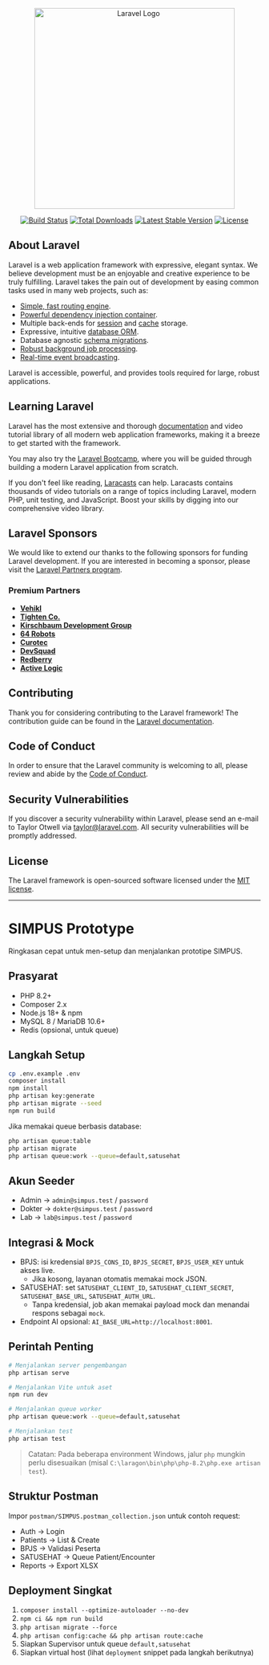 <p align="center"><a href="https://laravel.com" target="_blank"><img src="https://raw.githubusercontent.com/laravel/art/master/logo-lockup/5%20SVG/2%20CMYK/1%20Full%20Color/laravel-logolockup-cmyk-red.svg" width="400" alt="Laravel Logo"></a></p>

<p align="center">
<a href="https://github.com/laravel/framework/actions"><img src="https://github.com/laravel/framework/workflows/tests/badge.svg" alt="Build Status"></a>
<a href="https://packagist.org/packages/laravel/framework"><img src="https://img.shields.io/packagist/dt/laravel/framework" alt="Total Downloads"></a>
<a href="https://packagist.org/packages/laravel/framework"><img src="https://img.shields.io/packagist/v/laravel/framework" alt="Latest Stable Version"></a>
<a href="https://packagist.org/packages/laravel/framework"><img src="https://img.shields.io/packagist/l/laravel/framework" alt="License"></a>
</p>

## About Laravel

Laravel is a web application framework with expressive, elegant syntax. We believe development must be an enjoyable and creative experience to be truly fulfilling. Laravel takes the pain out of development by easing common tasks used in many web projects, such as:

- [Simple, fast routing engine](https://laravel.com/docs/routing).
- [Powerful dependency injection container](https://laravel.com/docs/container).
- Multiple back-ends for [session](https://laravel.com/docs/session) and [cache](https://laravel.com/docs/cache) storage.
- Expressive, intuitive [database ORM](https://laravel.com/docs/eloquent).
- Database agnostic [schema migrations](https://laravel.com/docs/migrations).
- [Robust background job processing](https://laravel.com/docs/queues).
- [Real-time event broadcasting](https://laravel.com/docs/broadcasting).

Laravel is accessible, powerful, and provides tools required for large, robust applications.

## Learning Laravel

Laravel has the most extensive and thorough [documentation](https://laravel.com/docs) and video tutorial library of all modern web application frameworks, making it a breeze to get started with the framework.

You may also try the [Laravel Bootcamp](https://bootcamp.laravel.com), where you will be guided through building a modern Laravel application from scratch.

If you don't feel like reading, [Laracasts](https://laracasts.com) can help. Laracasts contains thousands of video tutorials on a range of topics including Laravel, modern PHP, unit testing, and JavaScript. Boost your skills by digging into our comprehensive video library.

## Laravel Sponsors

We would like to extend our thanks to the following sponsors for funding Laravel development. If you are interested in becoming a sponsor, please visit the [Laravel Partners program](https://partners.laravel.com).

### Premium Partners

- **[Vehikl](https://vehikl.com)**
- **[Tighten Co.](https://tighten.co)**
- **[Kirschbaum Development Group](https://kirschbaumdevelopment.com)**
- **[64 Robots](https://64robots.com)**
- **[Curotec](https://www.curotec.com/services/technologies/laravel)**
- **[DevSquad](https://devsquad.com/hire-laravel-developers)**
- **[Redberry](https://redberry.international/laravel-development)**
- **[Active Logic](https://activelogic.com)**

## Contributing

Thank you for considering contributing to the Laravel framework! The contribution guide can be found in the [Laravel documentation](https://laravel.com/docs/contributions).

## Code of Conduct

In order to ensure that the Laravel community is welcoming to all, please review and abide by the [Code of Conduct](https://laravel.com/docs/contributions#code-of-conduct).

## Security Vulnerabilities

If you discover a security vulnerability within Laravel, please send an e-mail to Taylor Otwell via [taylor@laravel.com](mailto:taylor@laravel.com). All security vulnerabilities will be promptly addressed.

## License

The Laravel framework is open-sourced software licensed under the [MIT license](https://opensource.org/licenses/MIT).

---

# SIMPUS Prototype

Ringkasan cepat untuk men-setup dan menjalankan prototipe SIMPUS.

## Prasyarat

- PHP 8.2+
- Composer 2.x
- Node.js 18+ & npm
- MySQL 8 / MariaDB 10.6+
- Redis (opsional, untuk queue)

## Langkah Setup

```bash
cp .env.example .env
composer install
npm install
php artisan key:generate
php artisan migrate --seed
npm run build
```

Jika memakai queue berbasis database:

```bash
php artisan queue:table
php artisan migrate
php artisan queue:work --queue=default,satusehat
```

## Akun Seeder

- Admin → `admin@simpus.test` / `password`
- Dokter → `dokter@simpus.test` / `password`
- Lab → `lab@simpus.test` / `password`

## Integrasi & Mock

- BPJS: isi kredensial `BPJS_CONS_ID`, `BPJS_SECRET`, `BPJS_USER_KEY` untuk akses live.
  - Jika kosong, layanan otomatis memakai mock JSON.
- SATUSEHAT: set `SATUSEHAT_CLIENT_ID`, `SATUSEHAT_CLIENT_SECRET`, `SATUSEHAT_BASE_URL`, `SATUSEHAT_AUTH_URL`.
  - Tanpa kredensial, job akan memakai payload mock dan menandai respons sebagai `mock`.
- Endpoint AI opsional: `AI_BASE_URL=http://localhost:8001`.

## Perintah Penting

```bash
# Menjalankan server pengembangan
php artisan serve

# Menjalankan Vite untuk aset
npm run dev

# Menjalankan queue worker
php artisan queue:work --queue=default,satusehat

# Menjalankan test
php artisan test
```

> Catatan: Pada beberapa environment Windows, jalur `php` mungkin perlu disesuaikan (misal `C:\laragon\bin\php\php-8.2\php.exe artisan test`).

## Struktur Postman

Impor `postman/SIMPUS.postman_collection.json` untuk contoh request:

- Auth -> Login
- Patients -> List & Create
- BPJS -> Validasi Peserta
- SATUSEHAT -> Queue Patient/Encounter
- Reports -> Export XLSX

## Deployment Singkat

1. `composer install --optimize-autoloader --no-dev`
2. `npm ci && npm run build`
3. `php artisan migrate --force`
4. `php artisan config:cache && php artisan route:cache`
5. Siapkan Supervisor untuk queue `default,satusehat`
6. Siapkan virtual host (lihat `deployment` snippet pada langkah berikutnya)
